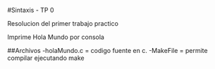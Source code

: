 #Sintaxis - TP 0

Resolucion del primer trabajo practico

Imprime Hola Mundo por consola

##Archivos
-holaMundo.c = codigo fuente en c.
-MakeFile = permite compilar ejecutando make